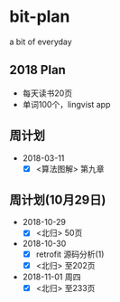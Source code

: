 # bit-plan
a bit of everyday

## 2018 Plan

- 每天读书20页
- 单词100个，lingvist app


## 周计划
+ 2018-03-11
   + [x] <算法图解> 第九章
  
## 周计划(10月29日)
+ 2018-10-29
   + [x] <北归> 50页
+ 2018-10-30
   + [x] retrofit 源码分析(1)
   + [x] <北归> 至202页
+ 2018-11-01 周四
   + [x] <北归> 至233页
